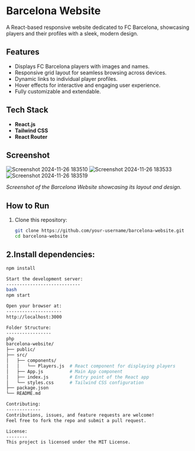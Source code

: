 # Barcelona Website  

A React-based responsive website dedicated to FC Barcelona, showcasing players and their profiles with a sleek, modern design.  

## Features  
- Displays FC Barcelona players with images and names.  
- Responsive grid layout for seamless browsing across devices.  
- Dynamic links to individual player profiles.  
- Hover effects for interactive and engaging user experience.  
- Fully customizable and extendable.  

## Tech Stack  
- **React.js**  
- **Tailwind CSS**  
- **React Router**  

## Screenshot  

![Screenshot 2024-11-26 183510](https://github.com/user-attachments/assets/cb6e2f72-fa00-4b70-b8ca-7b98e597e98c)
![Screenshot 2024-11-26 183533](https://github.com/user-attachments/assets/ab7d98c3-5237-4eb9-9ec0-cb8146ffb747)
![Screenshot 2024-11-26 183519](https://github.com/user-attachments/assets/2c49920d-6e90-47cb-a1ce-08996686afff)

*Screenshot of the Barcelona Website showcasing its layout and design.*

## How to Run  
1. Clone this repository:  
   ```bash
   git clone https://github.com/your-username/barcelona-website.git
   cd barcelona-website
2.Install dependencies:
  ---------------------
  ```bash
  npm install
  
  Start the development server:
  ----------------------------
  bash
  npm start
  
  Open your browser at:
  ---------------------
  http://localhost:3000
  
  Folder Structure:
  -----------------
  php
  barcelona-website/
  ├── public/
  ├── src/
  │   ├── components/
  │   │   └── Players.js  # React component for displaying players
  │   ├── App.js          # Main App component
  │   ├── index.js        # Entry point of the React app
  │   └── styles.css      # Tailwind CSS configuration
  ├── package.json
  └── README.md
  
  Contributing:
  -------------
  Contributions, issues, and feature requests are welcome!
  Feel free to fork the repo and submit a pull request.
  
  License:
  --------
  This project is licensed under the MIT License.


